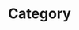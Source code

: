 ---
title: "Category"
layout: categories
permalink: /categories/
autor_profile: true
sidebar_main: true  
---